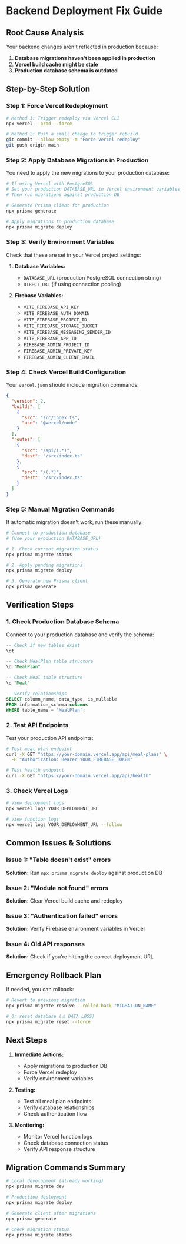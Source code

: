 # Backend Deployment Fix Guide

## Root Cause Analysis

Your backend changes aren't reflected in production because:

1. **Database migrations haven't been applied in production**
2. **Vercel build cache might be stale**
3. **Production database schema is outdated**

## Step-by-Step Solution

### Step 1: Force Vercel Redeployment

```bash
# Method 1: Trigger redeploy via Vercel CLI
npx vercel --prod --force

# Method 2: Push a small change to trigger rebuild
git commit --allow-empty -m "Force Vercel redeploy"
git push origin main
```

### Step 2: Apply Database Migrations in Production

You need to apply the new migrations to your production database:

```bash
# If using Vercel with PostgreSQL
# Set your production DATABASE_URL in Vercel environment variables
# Then run migrations against production DB

# Generate Prisma client for production
npx prisma generate

# Apply migrations to production database
npx prisma migrate deploy
```

### Step 3: Verify Environment Variables

Check that these are set in your Vercel project settings:

1. **Database Variables:**

   - `DATABASE_URL` (production PostgreSQL connection string)
   - `DIRECT_URL` (if using connection pooling)

2. **Firebase Variables:**
   - `VITE_FIREBASE_API_KEY`
   - `VITE_FIREBASE_AUTH_DOMAIN`
   - `VITE_FIREBASE_PROJECT_ID`
   - `VITE_FIREBASE_STORAGE_BUCKET`
   - `VITE_FIREBASE_MESSAGING_SENDER_ID`
   - `VITE_FIREBASE_APP_ID`
   - `FIREBASE_ADMIN_PROJECT_ID`
   - `FIREBASE_ADMIN_PRIVATE_KEY`
   - `FIREBASE_ADMIN_CLIENT_EMAIL`

### Step 4: Check Vercel Build Configuration

Your `vercel.json` should include migration commands:

```json
{
  "version": 2,
  "builds": [
    {
      "src": "src/index.ts",
      "use": "@vercel/node"
    }
  ],
  "routes": [
    {
      "src": "/api/(.*)",
      "dest": "/src/index.ts"
    },
    {
      "src": "/(.*)",
      "dest": "/src/index.ts"
    }
  ]
}
```

### Step 5: Manual Migration Commands

If automatic migration doesn't work, run these manually:

```bash
# Connect to production database
# (Use your production DATABASE_URL)

# 1. Check current migration status
npx prisma migrate status

# 2. Apply pending migrations
npx prisma migrate deploy

# 3. Generate new Prisma client
npx prisma generate
```

## Verification Steps

### 1. Check Production Database Schema

Connect to your production database and verify the schema:

```sql
-- Check if new tables exist
\dt

-- Check MealPlan table structure
\d "MealPlan"

-- Check Meal table structure
\d "Meal"

-- Verify relationships
SELECT column_name, data_type, is_nullable
FROM information_schema.columns
WHERE table_name = 'MealPlan';
```

### 2. Test API Endpoints

Test your production API endpoints:

```bash
# Test meal plan endpoint
curl -X GET "https://your-domain.vercel.app/api/meal-plans" \
  -H "Authorization: Bearer YOUR_FIREBASE_TOKEN"

# Test health endpoint
curl -X GET "https://your-domain.vercel.app/api/health"
```

### 3. Check Vercel Logs

```bash
# View deployment logs
npx vercel logs YOUR_DEPLOYMENT_URL

# View function logs
npx vercel logs YOUR_DEPLOYMENT_URL --follow
```

## Common Issues & Solutions

### Issue 1: "Table doesn't exist" errors

**Solution:** Run `npx prisma migrate deploy` against production DB

### Issue 2: "Module not found" errors

**Solution:** Clear Vercel build cache and redeploy

### Issue 3: "Authentication failed" errors

**Solution:** Verify Firebase environment variables in Vercel

### Issue 4: Old API responses

**Solution:** Check if you're hitting the correct deployment URL

## Emergency Rollback Plan

If needed, you can rollback:

```bash
# Revert to previous migration
npx prisma migrate resolve --rolled-back "MIGRATION_NAME"

# Or reset database (⚠️ DATA LOSS)
npx prisma migrate reset --force
```

## Next Steps

1. **Immediate Actions:**

   - Apply migrations to production DB
   - Force Vercel redeploy
   - Verify environment variables

2. **Testing:**

   - Test all meal plan endpoints
   - Verify database relationships
   - Check authentication flow

3. **Monitoring:**
   - Monitor Vercel function logs
   - Check database connection status
   - Verify API response structure

## Migration Commands Summary

```bash
# Local development (already working)
npx prisma migrate dev

# Production deployment
npx prisma migrate deploy

# Generate client after migrations
npx prisma generate

# Check migration status
npx prisma migrate status
```
